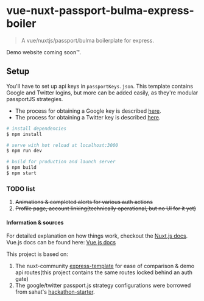 # vue-nuxt-passport-bulma-express-boiler

> A vue/nuxtjs/passport/bulma boilerplate for express.

Demo website coming soon™.

## Setup

You'll have to set up api keys in `passportKeys.json`. This template contains Google and Twitter logins, but more can be added easily, as they're modular passportJS strategies.

* The process for obtaining a Google key is described [here](https://developers.google.com/identity/protocols/OAuth2).
* The process for obtaining a Twitter key is described [here](https://developer.twitter.com/en/docs/basics/authentication/guides/access-tokens.html).

```bash
# install dependencies
$ npm install

# serve with hot reload at localhost:3000
$ npm run dev

# build for production and launch server
$ npm build
$ npm start
```
### TODO list

1. ~~Animations & completed alerts for various auth actions~~
2. ~~Profile page, account linking(technically operational, but no UI for it yet)~~

#### Information & sources

For detailed explanation on how things work, checkout the [Nuxt.js docs](https://nuxtjs.org/guide).
Vue.js docs can be found here: [Vue.js docs](https://vuejs.org/v2/guide/index.html)

This project is based on:

1.  The nuxt-community [express-template](https://github.com/nuxt-community/express-template) for ease of comparison & demo api routes(this project contains the same routes locked behind an auth gate)
2.  The google/twitter passport.js strategy configurations were borrowed from sahat's [hackathon-starter](https://github.com/sahat/hackathon-starter).
